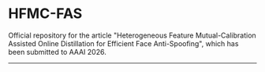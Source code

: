 # HFMC-FAS

Official repository for the article "Heterogeneous Feature Mutual-Calibration Assisted Online Distillation for Efficient Face Anti-Spoofing", which has been submitted to AAAI 2026.

---
